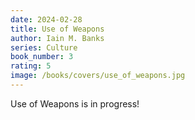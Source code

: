 ```yaml
---
date: 2024-02-28
title: Use of Weapons
author: Iain M. Banks
series: Culture
book_number: 3
rating: 5
image: /books/covers/use_of_weapons.jpg
---
```


<span class="book-title">Use of Weapons</span> is in progress!
